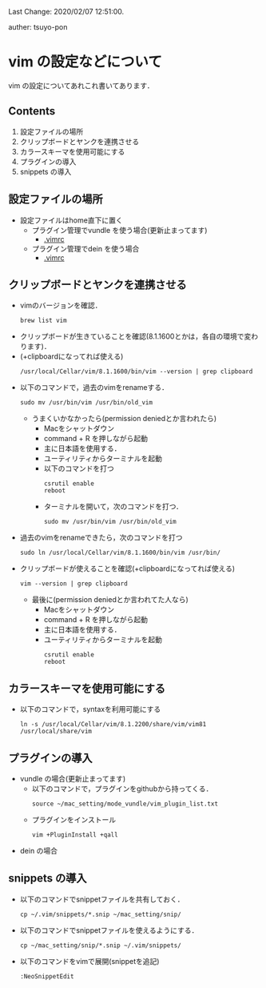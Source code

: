 Last Change: 2020/02/07 12:51:00.

auther: tsuyo-pon

# vim の設定などについて
vim の設定についてあれこれ書いてあります．

## Contents
1. 設定ファイルの場所
1. クリップボードとヤンクを連携させる
1. カラースキーマを使用可能にする
1. プラグインの導入
1. snippets の導入

## 設定ファイルの場所
[]({{{)
- 設定ファイルはhome直下に置く
    - プラグイン管理でvundle を使う場合(更新止まってます)
        - [.vimrc](../../mode_vundle/.vimrc)
    - プラグイン管理でdein を使う場合
        - [.vimrc](../../mode_dein/init.vim)
[](}}})

## クリップボードとヤンクを連携させる
[]({{{)
- vimのバージョンを確認．
    ```
    brew list vim
    ```
- クリップボードが生きていることを確認(8.1.1600とかは，各自の環境で変わります)．
- (+clipboardになってれば使える)
    ```
    /usr/local/Cellar/vim/8.1.1600/bin/vim --version | grep clipboard
    ```
- 以下のコマンドで，過去のvimをrenameする．
    ```
    sudo mv /usr/bin/vim /usr/bin/old_vim
    ```
    - うまくいかなかったら(permission deniedとか言われたら)
        - Macをシャットダウン
        - command + R を押しながら起動
        - 主に日本語を使用する．
        - ユーティリティからターミナルを起動
        - 以下のコマンドを打つ
            ```
            csrutil enable
            reboot
            ```
        - ターミナルを開いて，次のコマンドを打つ．
            ```
            sudo mv /usr/bin/vim /usr/bin/old_vim
            ```
- 過去のvimをrenameできたら，次のコマンドを打つ
    ```
    sudo ln /usr/local/Cellar/vim/8.1.1600/bin/vim /usr/bin/
    ```
- クリップボードが使えることを確認(+clipboardになってれば使える)
    ```
    vim --version | grep clipboard
    ```
    - 最後に(permission deniedとか言われてた人なら)
        - Macをシャットダウン
        - command + R を押しながら起動
        - 主に日本語を使用する．
        - ユーティリティからターミナルを起動
            ```
            csrutil enable
            reboot
            ```
[](}}})

## カラースキーマを使用可能にする
[]({{{)
- 以下のコマンドで，syntaxを利用可能にする
    ```
    ln -s /usr/local/Cellar/vim/8.1.2200/share/vim/vim81 /usr/local/share/vim
    ```
[](}}})

## プラグインの導入
[]({{{)
- vundle の場合(更新止まってます)
    - 以下のコマンドで，プラグインをgithubから持ってくる．
        ```
        source ~/mac_setting/mode_vundle/vim_plugin_list.txt
        ```
    - プラグインをインストール
        ```
        vim +PluginInstall +qall
        ```
- dein の場合
[](}}})

## snippets の導入
[]({{{)
- 以下のコマンドでsnippetファイルを共有しておく．
    ```
    cp ~/.vim/snippets/*.snip ~/mac_setting/snip/
    ```
- 以下のコマンドでsnippetファイルを使えるようにする．
    ```
    cp ~/mac_setting/snip/*.snip ~/.vim/snippets/
    ```
- 以下のコマンドをvimで展開(snippetを追記)
    ```
    :NeoSnippetEdit
    ```
[](}}})
